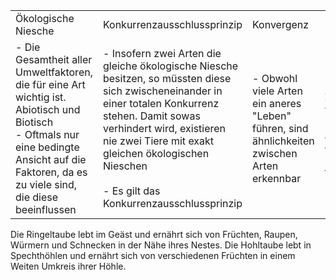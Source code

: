 
|                                                                                                                                                                                                  |                                                                                                                                                                                                                                                                                             |                                                                                             |                                                                                                            |                                                                                  |
| ------------------------------------------------------------------------------------------------------------------------------------------------------------------------------------------------ | ------------------------------------------------------------------------------------------------------------------------------------------------------------------------------------------------------------------------------------------------------------------------------------------- | ------------------------------------------------------------------------------------------- | ---------------------------------------------------------------------------------------------------------- | -------------------------------------------------------------------------------- |
| Ökologische Niesche                                                                                                                                                                              | Konkurrenzausschlussprinzip                                                                                                                                                                                                                                                                 | Konvergenz                                                                                  | Koexistenz                                                                                                 | Einnischung                                                                      |
| - Die Gesamtheit aller Umweltfaktoren, die für eine Art wichtig ist. Abiotisch und Biotisch<br>- Oftmals nur eine bedingte Ansicht auf die Faktoren, da es zu viele sind, die diese beeinflussen | - Insofern zwei Arten die gleiche ökologische Niesche besitzen, so müssten diese sich zwischeneinander in einer totalen Konkurrenz stehen. Damit sowas verhindert wird, existieren nie zwei Tiere mit exakt gleichen ökologischen Nieschen<br><br>- Es gilt das Konkurrenzausschlussprinzip | - Obwohl viele Arten ein aneres "Leben" führen, sind ähnlichkeiten zwischen Arten erkennbar | - Das friedliche Zusammenleben verschiedener lebewesen und Arten, die sich dadurch einen Lebensraum teilen | - Ausbildung unterschiedlicher ökologischen Nieschen durch z.B. Gebissstrukturen |
Die Ringeltaube lebt im Geäst und ernährt sich von Früchten, Raupen, Würmern und Schnecken in der Nähe ihres Nestes.
Die Hohltaube lebt in Spechthöhlen und ernährt sich von verschiedenen Früchten in einem Weiten Umkreis ihrer Höhle.


